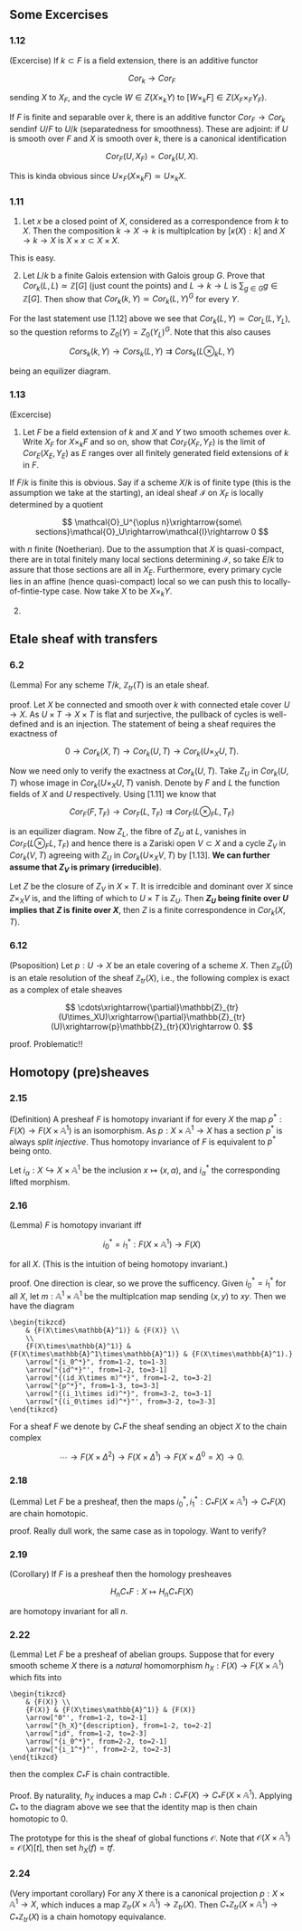 ## Some Excercises

### 1.12
(Excercise) If $k\subset F$ is a field extension, there is an additive functor 

$$ Cor_k\rightarrow Cor_F $$

sending $X$ to $X_F$, and the cycle $W\in Z(X\times_k Y)$ to $[W\times_kF]\in Z(X_F\times_F Y_F)$. 

If $F$ is finite and separable over $k$, there is an additive functor $Cor_F\rightarrow Cor_k$ sendinf $U/F$ to $U/k$ (separatedness for smoothness). These are adjoint: if $U$ is smooth over $F$ and $X$ is smooth over $k$, there is a canonical identification

$$ Cor_F(U,X_F)=Cor_k(U,X). $$

This is kinda obvious since $U\times_F(X\times_kF)\simeq U\times_k X$.

### 1.11

1. Let $x$ be a closed point of $X$, considered as a correspondence from $k$ to $X$. Then the composition $k\rightarrow X\rightarrow k$ is multiplcation by $[\kappa(X):k]$ and $X\rightarrow k\rightarrow X$ is $X\times x\subset X\times X$.

This is easy.

2. Let $L/k$ b a finite Galois extension with Galois group $G$. Prove that $Cor_k(L,L)\simeq\mathbb{Z}[G]$  (just count the points) and $L\rightarrow k\rightarrow L$ is $\sum_{g\in G}g\in\mathbb{Z}[G]$. Then show  that $Cor_k(k,Y)\simeq Cor_k(L,Y)^G$ for every $Y$.

For the last statement use [1.12] above we see that $Cor_k(L,Y)\simeq Cor_L(L,Y_L)$, so the question reforms to $Z_0(Y)=Z_0(Y_L)^G$. Note that this also causes

$$ Cors_k(k,Y)\rightarrow Cors_k(L,Y)\rightrightarrows Cors_k(L\otimes_kL,Y) $$

being an equilizer diagram.

### 1.13
(Excercise)

1. Let $F$ be a field extension of $k$ and $X$ and $Y$ two smooth schemes over $k$. Write $X_F$ for $X\times_kF$ and so on, show that $Cor_F(X_F,Y_F)$ is the limit of $Cor_E(X_E,Y_E)$ as $E$ ranges over all finitely generated field extensions of $k$ in $F$.

If $F/k$ is finite this is obvious. Say if a scheme $X/k$ is of finite type (this is the assumption we take at the starting), an ideal sheaf $\mathcal{I}$ on $X_F$ is locally determined by a quotient

$$ \mathcal{O}_U^{\oplus n}\xrightarrow{some\ sections}\mathcal{O}_U\rightarrow\mathcal{I}\rightarrow 0 $$

with $n$ finite (Noetherian). Due to the assumption that $X$ is quasi-compact, there are in total finitely many local sections determining $\mathcal{I}$, so take $E/k$ to assure that those sections are all in $X_E$. Furthermore, every primary cycle lies in an affine (hence quasi-compact) local so we can push this to locally-of-fintie-type case. Now take $X$ to be $X\times_kY$.

2. 

## Etale sheaf with transfers

### 6.2
(Lemma) For any scheme $T/k$, $\mathbb{Z}_{tr}(T)$ is an etale sheaf.

proof. Let $X$ be connected and smooth over $k$ with connected etale cover $U\rightarrow X$. As $U\times T\rightarrow X\times T$ is flat and surjective, the pullback of cycles is well-defined and is an injection. The statement of being a sheaf requires the exactness of

$$ 0\rightarrow Cor_k(X,T)\rightarrow Cor_k(U,T)\rightarrow Cor_k(U\times_XU,T). $$

Now we need only to verify the exactness at $Cor_k(U,T)$. Take $Z_U$ in $Cor_k(U,T)$ whose image in $Cor_k(U\times_XU,T)$ vanish. Denote by $F$ and $L$ the function fields of $X$ and $U$ respectively. Using [1.11] we know that 

$$ Cor_F(F,T_F)\rightarrow Cor_F(L,T_F)\rightrightarrows Cor_F(L\otimes_FL,T_F) $$

is an equilizer diagram. Now $Z_L$, the fibre of $Z_U$ at $L$, vanishes in $Cor_F(L\otimes_FL,T_F)$ and hence there is a Zariski open $V\subset X$ and a cycle $Z_V$ in $Cor_k(V,T)$ agreeing with $Z_U$ in $Cor_k(U\times_XV,T)$ by [1.13]. **We can further assume that $Z_V$ is primary (irreducible)**. 

Let $Z$ be the closure of $Z_V$ in $X\times T$. It is irredcible and dominant over $X$ since $Z\times_XV$ is, and the lifting of which to $U\times T$ is $Z_U$. Then **$Z_U$ being finite over $U$ implies that $Z$ is finite over $X$**, then $Z$ is a finite correspondence in $Cor_k(X,T)$.

### 6.12
(Psoposition) Let $p:U\rightarrow X$ be an etale covering of a scheme $X$. Then $\mathbb{Z}_{tr}(\check{U})$ is an etale resolution of the sheaf $\mathbb{Z}_{tr}(X)$, i.e., the following complex is exact as a complex of etale sheaves

$$ \cdots\xrightarrow{\partial}\mathbb{Z}_{tr}(U\times_XU)\xrightarrow{\partial}\mathbb{Z}_{tr}(U)\xrightarrow{p}\mathbb{Z}_{tr}(X)\rightarrow 0. $$

proof. Problematic!!



## Homotopy (pre)sheaves

### 2.15
(Definition) A presheaf $F$ is homotopy invariant if for every $X$ the map $p^*:F(X)\rightarrow F(X\times\mathbb{A}^1)$ is an isomorphism. As $p:X\times\mathbb{A}^1\rightarrow X$ has a section $p^*$ is always *split injective*. Thus homotopy invariance of $F$ is equivalent to $p^*$ being onto. 

Let $i_\alpha:X\hookrightarrow X\times\mathbb{A}^1$ be the inclusion $x\mapsto(x,\alpha)$, and $i_\alpha^*$ the corresponding lifted morphism.

### 2.16
(Lemma) $F$ is homotopy invariant iff

$$ i_0^*=i_1^*:F(X\times\mathbb{A}^1)\rightarrow F(X) $$

for all $X$. (This is the intuition of being homotopy invariant.)

proof. One direction is clear, so we prove the sufficency. Given $i_0^*=i_1^*$ for all $X$, let $m:\mathbb{A}^1\times\mathbb{A}^1$ be the multiplcation map sending $(x,y)$ to $xy$. Then we have the diagram

```rawlatex
\begin{tikzcd}
	& {F(X\times\mathbb{A}^1)} & {F(X)} \\
	\\
	{F(X\times\mathbb{A}^1)} & {F(X\times\mathbb{A}^1\times\mathbb{A}^1)} & {F(X\times\mathbb{A}^1).}
	\arrow["{i_0^*}", from=1-2, to=1-3]
	\arrow["{id^*}"', from=1-2, to=3-1]
	\arrow["{(id_X\times m)^*}", from=1-2, to=3-2]
	\arrow["{p^*}", from=1-3, to=3-3]
	\arrow["{(i_1\times id)^*}", from=3-2, to=3-1]
	\arrow["{(i_0\times id)^*}"', from=3-2, to=3-3]
\end{tikzcd}
```

For a sheaf $F$ we denote by $C_*F$ the sheaf sending an object $X$ to the chain complex 

$$ \cdots\rightarrow F(X\times\Delta^2)\rightarrow F(X\times\Delta^1)\rightarrow F(X\times\Delta^0=X)\rightarrow 0. $$

### 2.18
(Lemma) Let $F$ be a presheaf, then the maps $i_0^*,i_1^*:C_*F(X\times\mathbb{A}^1)\rightarrow C_*F(X)$ are chain homotopic. 

proof. Really dull work, the same case as in topology. Want to verify?

### 2.19
(Corollary) If $F$ is a presheaf then the homology presheaves 

$$ H_nC_*F:X\mapsto H_nC_*F(X) $$

are homotopy invariant for all $n$.

### 2.22
(Lemma) Let $F$ be a presheaf of abelian groups. Suppose that for every smooth scheme $X$ there is a *natural* homomorphism $h_X:F(X)\rightarrow F(X\times\mathbb{A}^1)$ which fits into

```rawlatex
\begin{tikzcd}
	& {F(X)} \\
	{F(X)} & {F(X\times\mathbb{A}^1)} & {F(X)}
	\arrow["0"', from=1-2, to=2-1]
	\arrow["{h_X}"{description}, from=1-2, to=2-2]
	\arrow["id", from=1-2, to=2-3]
	\arrow["{i_0^*}", from=2-2, to=2-1]
	\arrow["{i_1^*}"', from=2-2, to=2-3]
\end{tikzcd}
```

then the complex $C_*F$ is chain contractible.

Proof. By naturality, $h_X$ induces a map $C_*h:C_*F(X)\rightarrow C_*F(X\times\mathbb{A}^1)$. Applying $C_*$ to the diagram above we see that the identity map is then chain homotopic to $0$.

The prototype for this is the sheaf of global functions $\mathcal{O}$. Note that $\mathcal{O}(X\times\mathbb{A}^1)=\mathcal{O}(X)[t]$, then set $h_X(f)=tf$.

### 2.24
(Very important corollary) For any $X$ there is a canonical projection $p:X\times\mathbb{A}^1\rightarrow X$, which induces a map $\mathbb{Z}_{tr}(X\times\mathbb{A}^1)\rightarrow\mathbb{Z}_{tr}(X)$. Then $C_*\mathbb{Z}_{tr}(X\times\mathbb{A}^1)\rightarrow C_*\mathbb{Z}_{tr}(X)$ is a chain homotopy equivalance.



